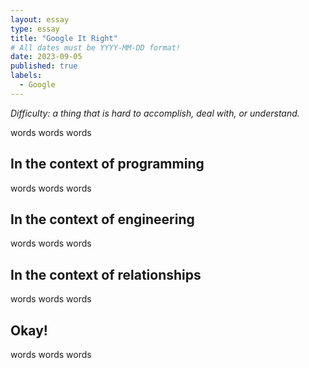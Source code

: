 ```yaml
---
layout: essay
type: essay
title: "Google It Right"
# All dates must be YYYY-MM-DD format!
date: 2023-09-05
published: true
labels:
  - Google
---
```


*Difficulty: a thing that is hard to accomplish, deal with, or understand.*

words words words

## In the context of programming

words words words

## In the context of engineering

words words words

## In the context of relationships

words words words

## Okay!

words words words

